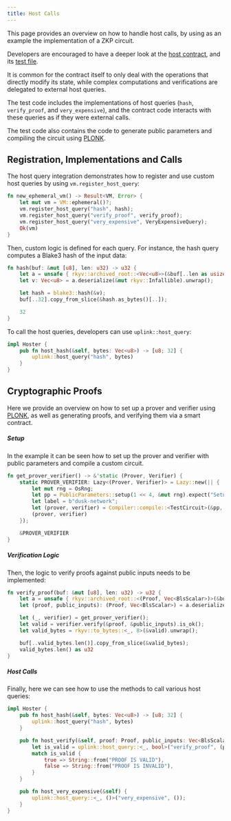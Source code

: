 ```yaml
---
title: Host Calls
---
```


This page provides an overview on how to handle host calls, by using as an example the implementation of a ZKP circuit.

Developers are encouraged to have a deeper look at the <a href="https://github.com/dusk-network/piecrust/blob/main/contracts/host/src/lib.rs" target="_blank">host contract</a>, and its <a href="https://github.com/dusk-network/piecrust/blob/main/piecrust/tests/host.rs" target="_blank">test file</a>.


It is common for the contract itself to only deal with the operations that directly modify its state, while complex computations and verifications are delegated to external host queries.

The test code includes the implementations of host queries (`hash`, `verify_proof`, and `very_expensive`), and the contract code interacts with these queries as if they were external calls.

The test code also contains the code to generate public parameters and compiling the circuit using <a href="https://github.com/dusk-network/plonk" target="_blank">PLONK</a>.

## Registration, Implementations and Calls

The host query integration demonstrates how to register and use custom host queries by using `vm.register_host_query`:

```rust
fn new_ephemeral_vm() -> Result<VM, Error> {
    let mut vm = VM::ephemeral()?;
    vm.register_host_query("hash", hash);
    vm.register_host_query("verify_proof", verify_proof);
    vm.register_host_query("very_expensive", VeryExpensiveQuery);
    Ok(vm)
}
```

Then, custom logic is defined for each query. For instance, the hash query computes a Blake3 hash of the input data:

```rust
fn hash(buf: &mut [u8], len: u32) -> u32 {
    let a = unsafe { rkyv::archived_root::<Vec<u8>>(&buf[..len as usize]) };
    let v: Vec<u8> = a.deserialize(&mut rkyv::Infallible).unwrap();

    let hash = blake3::hash(&v);
    buf[..32].copy_from_slice(&hash.as_bytes()[..]);

    32
}
```

To call the host queries, developers can use `uplink::host_query`:

```rust
impl Hoster {
    pub fn host_hash(&self, bytes: Vec<u8>) -> [u8; 32] {
        uplink::host_query("hash", bytes)
    }
}
```

## Cryptographic Proofs

Here we provide an overview on how to set up a prover and verifier using <a href="https://github.com/dusk-network/plonk" target="_blank">PLONK</a>, as well as generating proofs, and verifying them via a smart contract.

##### Setup

In the example it can be seen how to set up the prover and verifier with public parameters and compile a custom circuit.

```rust
fn get_prover_verifier() -> &'static (Prover, Verifier) {
    static PROVER_VERIFIER: Lazy<(Prover, Verifier)> = Lazy::new(|| {
        let mut rng = OsRng;
        let pp = PublicParameters::setup(1 << 4, &mut rng).expect("Setup should succeed");
        let label = b"dusk-network";
        let (prover, verifier) = Compiler::compile::<TestCircuit>(&pp, label).expect("Compile should succeed");
        (prover, verifier)
    });

    &PROVER_VERIFIER
}
```

##### Verification Logic

Then, the logic to verify proofs against public inputs needs to be implemented:

```rust
fn verify_proof(buf: &mut [u8], len: u32) -> u32 {
    let a = unsafe { rkyv::archived_root::<(Proof, Vec<BlsScalar>)>(&buf[..len as usize]) };
    let (proof, public_inputs): (Proof, Vec<BlsScalar>) = a.deserialize(&mut rkyv::Infallible).unwrap();

    let (_, verifier) = get_prover_verifier();
    let valid = verifier.verify(&proof, &public_inputs).is_ok();
    let valid_bytes = rkyv::to_bytes::<_, 8>(&valid).unwrap();

    buf[..valid_bytes.len()].copy_from_slice(&valid_bytes);
    valid_bytes.len() as u32
}
```

##### Host Calls

Finally, here we can see how to use the methods to call various host queries:

```rust
impl Hoster {
    pub fn host_hash(&self, bytes: Vec<u8>) -> [u8; 32] {
        uplink::host_query("hash", bytes)
    }

    pub fn host_verify(&self, proof: Proof, public_inputs: Vec<BlsScalar>) -> String {
        let is_valid = uplink::host_query::<_, bool>("verify_proof", (proof, public_inputs));
        match is_valid {
            true => String::from("PROOF IS VALID"),
            false => String::from("PROOF IS INVALID"),
        }
    }

    pub fn host_very_expensive(&self) {
        uplink::host_query::<_, ()>("very_expensive", ());
    }
}
```
